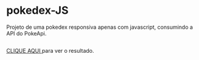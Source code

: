 # pokedex-JS
Projeto de uma pokedex responsiva apenas com javascript, consumindo a API do PokeApi.

##
<a href="https://tacialves.github.io/pokedex-JS/">CLIQUE AQUI </a> para ver o resultado.
